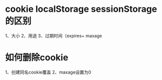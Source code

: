 # cookie localStorage sessionStorage的区别

1、大小
2、用途
3、过期时间（expires+ maxage

# 如何删除cookie
1、创建同名cookie覆盖
2、maxage设置为0
